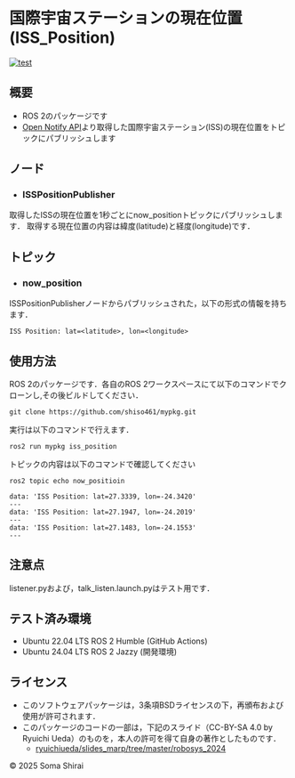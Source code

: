 # 国際宇宙ステーションの現在位置(ISS_Position)
[![test](https://github.com/shiso461/mypkg/actions/workflows/test.yml/badge.svg)](https://github.com/shiso461/mypkg/actions/workflows/test.yml)

## 概要
- ROS 2のパッケージです
- [Open Notify API](http://api.open-notify.org/)より取得した国際宇宙ステーション(ISS)の現在位置をトピックにパブリッシュします

## ノード
- ### ISSPositionPublisher
取得したISSの現在位置を1秒ごとにnow_positionトピックにパブリッシュします．
取得する現在位置の内容は緯度(latitude)と経度(longitude)です．

## トピック
- ### now_position
ISSPositionPublisherノードからパブリッシュされた，以下の形式の情報を持ちます．
```
ISS Position: lat=<latitude>, lon=<longitude>
```


## 使用方法
ROS 2のパッケージです．各自のROS 2ワークスペースにて以下のコマンドでクローンし,その後ビルドしてください．
```
git clone https://github.com/shiso461/mypkg.git
```
実行は以下のコマンドで行えます．
```
ros2 run mypkg iss_position
```
トピックの内容は以下のコマンドで確認してください
```
ros2 topic echo now_positioin
```
```
data: 'ISS Position: lat=27.3339, lon=-24.3420'
---
data: 'ISS Position: lat=27.1947, lon=-24.2019'
---
data: 'ISS Position: lat=27.1483, lon=-24.1553'
---
```

## 注意点
listener.pyおよび，talk_listen.launch.pyはテスト用です．

## テスト済み環境
- Ubuntu 22.04 LTS ROS 2 Humble (GitHub Actions)
- Ubuntu 24.04 LTS ROS 2 Jazzy (開発環境)

## ライセンス
- このソフトウェアパッケージは，3条項BSDライセンスの下，再頒布および使用が許可されます．
- このパッケージのコードの一部は，下記のスライド（CC-BY-SA 4.0 by Ryuichi Ueda）のものを，本人の許可を得て自身の著作としたものです．
    - [ryuichiueda/slides_marp/tree/master/robosys_2024](https://github.com/ryuichiueda/slides_marp/tree/master/robosys2024)

© 2025 Soma Shirai 
